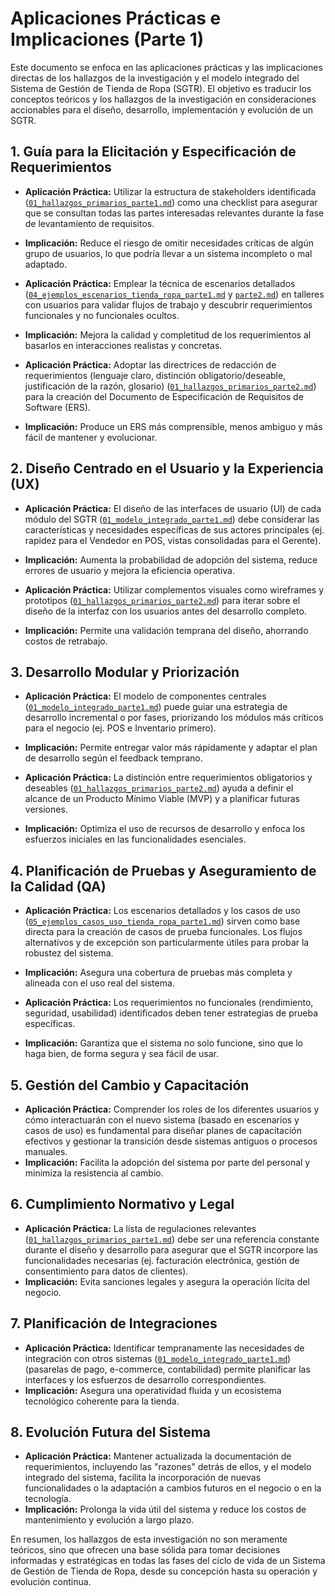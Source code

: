 # Aplicaciones Prácticas e Implicaciones (Parte 1)

Este documento se enfoca en las aplicaciones prácticas y las implicaciones directas de los hallazgos de la investigación y el modelo integrado del Sistema de Gestión de Tienda de Ropa (SGTR). El objetivo es traducir los conceptos teóricos y los hallazgos de la investigación en consideraciones accionables para el diseño, desarrollo, implementación y evolución de un SGTR.

## 1. Guía para la Elicitación y Especificación de Requerimientos

*   **Aplicación Práctica:** Utilizar la estructura de stakeholders identificada ([`01_hallazgos_primarios_parte1.md`](../02_data_collection/01_hallazgos_primarios_parte1.md#a2-stakeholders-espec%C3%ADficos-en-un-sistema-de-gesti%C3%B3n-de-tienda-de-ropa)) como una checklist para asegurar que se consultan todas las partes interesadas relevantes durante la fase de levantamiento de requisitos.
*   **Implicación:** Reduce el riesgo de omitir necesidades críticas de algún grupo de usuarios, lo que podría llevar a un sistema incompleto o mal adaptado.

*   **Aplicación Práctica:** Emplear la técnica de escenarios detallados ([`04_ejemplos_escenarios_tienda_ropa_parte1.md`](../02_data_collection/04_ejemplos_escenarios_tienda_ropa_parte1.md) y [`parte2.md`](../02_data_collection/04_ejemplos_escenarios_tienda_ropa_parte2.md)) en talleres con usuarios para validar flujos de trabajo y descubrir requerimientos funcionales y no funcionales ocultos.
*   **Implicación:** Mejora la calidad y completitud de los requerimientos al basarlos en interacciones realistas y concretas.

*   **Aplicación Práctica:** Adoptar las directrices de redacción de requerimientos (lenguaje claro, distinción obligatorio/deseable, justificación de la razón, glosario) ([`01_hallazgos_primarios_parte2.md`](../02_data_collection/01_hallazgos_primarios_parte2.md#secci%C3%B3n-c-directrices-para-la-especificaci%C3%B3n-de-requerimientos)) para la creación del Documento de Especificación de Requisitos de Software (ERS).
*   **Implicación:** Produce un ERS más comprensible, menos ambiguo y más fácil de mantener y evolucionar.

## 2. Diseño Centrado en el Usuario y la Experiencia (UX)

*   **Aplicación Práctica:** El diseño de las interfaces de usuario (UI) de cada módulo del SGTR ([`01_modelo_integrado_parte1.md`](./01_modelo_integrado_parte1.md#2-componentes-centrales-m%C3%B3dulos-funcionales-principales)) debe considerar las características y necesidades específicas de sus actores principales (ej. rapidez para el Vendedor en POS, vistas consolidadas para el Gerente).
*   **Implicación:** Aumenta la probabilidad de adopción del sistema, reduce errores de usuario y mejora la eficiencia operativa.

*   **Aplicación Práctica:** Utilizar complementos visuales como wireframes y prototipos ([`01_hallazgos_primarios_parte2.md`](../02_data_collection/01_hallazgos_primarios_parte2.md#b3-complementos-visuales-y-documentales-para-escenarios)) para iterar sobre el diseño de la interfaz con los usuarios antes del desarrollo completo.
*   **Implicación:** Permite una validación temprana del diseño, ahorrando costos de retrabajo.

## 3. Desarrollo Modular y Priorización

*   **Aplicación Práctica:** El modelo de componentes centrales ([`01_modelo_integrado_parte1.md`](./01_modelo_integrado_parte1.md#2-componentes-centrales-m%C3%B3dulos-funcionales-principales)) puede guiar una estrategia de desarrollo incremental o por fases, priorizando los módulos más críticos para el negocio (ej. POS e Inventario primero).
*   **Implicación:** Permite entregar valor más rápidamente y adaptar el plan de desarrollo según el feedback temprano.

*   **Aplicación Práctica:** La distinción entre requerimientos obligatorios y deseables ([`01_hallazgos_primarios_parte2.md`](../02_data_collection/01_hallazgos_primarios_parte2.md#c1-uso-de-lenguaje-claro-y-distinci%C3%B3n-entre-requerimientos-obligatorios-y-deseables)) ayuda a definir el alcance de un Producto Mínimo Viable (MVP) y a planificar futuras versiones.
*   **Implicación:** Optimiza el uso de recursos de desarrollo y enfoca los esfuerzos iniciales en las funcionalidades esenciales.

## 4. Planificación de Pruebas y Aseguramiento de la Calidad (QA)

*   **Aplicación Práctica:** Los escenarios detallados y los casos de uso ([`05_ejemplos_casos_uso_tienda_ropa_parte1.md`](../02_data_collection/05_ejemplos_casos_uso_tienda_ropa_parte1.md)) sirven como base directa para la creación de casos de prueba funcionales. Los flujos alternativos y de excepción son particularmente útiles para probar la robustez del sistema.
*   **Implicación:** Asegura una cobertura de pruebas más completa y alineada con el uso real del sistema.

*   **Aplicación Práctica:** Los requerimientos no funcionales (rendimiento, seguridad, usabilidad) identificados deben tener estrategias de prueba específicas.
*   **Implicación:** Garantiza que el sistema no solo funcione, sino que lo haga bien, de forma segura y sea fácil de usar.

## 5. Gestión del Cambio y Capacitación

*   **Aplicación Práctica:** Comprender los roles de los diferentes usuarios y cómo interactuarán con el nuevo sistema (basado en escenarios y casos de uso) es fundamental para diseñar planes de capacitación efectivos y gestionar la transición desde sistemas antiguos o procesos manuales.
*   **Implicación:** Facilita la adopción del sistema por parte del personal y minimiza la resistencia al cambio.

## 6. Cumplimiento Normativo y Legal

*   **Aplicación Práctica:** La lista de regulaciones relevantes ([`01_hallazgos_primarios_parte1.md`](../02_data_collection/01_hallazgos_primarios_parte1.md#a4-regulaciones-espec%C3%ADficas-y-su-impacto-en-el-sistema-de-gesti%C3%B3n-contexto-latinoamericano-general)) debe ser una referencia constante durante el diseño y desarrollo para asegurar que el SGTR incorpore las funcionalidades necesarias (ej. facturación electrónica, gestión de consentimiento para datos de clientes).
*   **Implicación:** Evita sanciones legales y asegura la operación lícita del negocio.

## 7. Planificación de Integraciones

*   **Aplicación Práctica:** Identificar tempranamente las necesidades de integración con otros sistemas ([`01_modelo_integrado_parte1.md`](./01_modelo_integrado_parte1.md#5-integraciones-externas-potenciales)) (pasarelas de pago, e-commerce, contabilidad) permite planificar las interfaces y los esfuerzos de desarrollo correspondientes.
*   **Implicación:** Asegura una operatividad fluida y un ecosistema tecnológico coherente para la tienda.

## 8. Evolución Futura del Sistema

*   **Aplicación Práctica:** Mantener actualizada la documentación de requerimientos, incluyendo las "razones" detrás de ellos, y el modelo integrado del sistema, facilita la incorporación de nuevas funcionalidades o la adaptación a cambios futuros en el negocio o en la tecnología.
*   **Implicación:** Prolonga la vida útil del sistema y reduce los costos de mantenimiento y evolución a largo plazo.

En resumen, los hallazgos de esta investigación no son meramente teóricos, sino que ofrecen una base sólida para tomar decisiones informadas y estratégicas en todas las fases del ciclo de vida de un Sistema de Gestión de Tienda de Ropa, desde su concepción hasta su operación y evolución continua.
